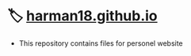 # 🏷️ [harman18.github.io](https://harman18.github.io/)
- This repository contains files for personel website
